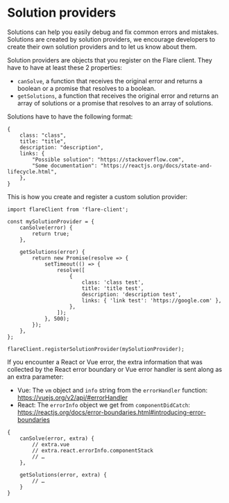 # Solution providers

Solutions can help you easily debug and fix common errors and mistakes. Solutions are created by solution providers, we encourage developers to create their own solution providers and to let us know about them.

Solution providers are objects that you register on the Flare client. They have to have at least these 2 properties:

-   `canSolve`, a function that receives the original error and returns a boolean or a promise that resolves to a boolean.
-   `getSolutions`, a function that receives the original error and returns an array of solutions or a promise that resolves to an array of solutions.

Solutions have to have the following format:

```JS
{
    class: "class",
    title: "title",
    description: "description",
    links: {
        "Possible solution": "https://stackoverflow.com",
        "Some documentation": "https://reactjs.org/docs/state-and-lifecycle.html",
    },
}
```

This is how you create and register a custom solution provider:

```JS
import flareClient from 'flare-client';

const mySolutionProvider = {
    canSolve(error) {
        return true;
    },

    getSolutions(error) {
        return new Promise(resolve => {
            setTimeout(() => {
                resolve([
                    {
                        class: 'class test',
                        title: 'title test',
                        description: 'description test',
                        links: { 'link test': 'https://google.com' },
                    },
                ]);
            }, 500);
        });
    },
};

flareClient.registerSolutionProvider(mySolutionProvider);
```

If you encounter a React or Vue error, the extra information that was collected by the React error boundary or Vue error handler is sent along as an extra parameter:

-   Vue: The `vm` object and `info` string from the `errorHandler` function: https://vuejs.org/v2/api/#errorHandler
-   React: The `errorInfo` object we get from `componentDidCatch`: https://reactjs.org/docs/error-boundaries.html#introducing-error-boundaries

```JS
{
    canSolve(error, extra) {
        // extra.vue
        // extra.react.errorInfo.componentStack
        // …
    },

    getSolutions(error, extra) {
        // …
    }
}
```

